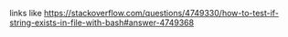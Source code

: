 links like https://stackoverflow.com/questions/4749330/how-to-test-if-string-exists-in-file-with-bash#answer-4749368
